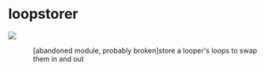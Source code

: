 
<a name=loopstorer></a><br>
# <b>loopstorer</b>
<img src="../images/loopstorer.png"><br>
<div style="display:inline-block;margin-left:50px;">
[abandoned module, probably broken]store a looper's loops to swap them in and out<br/><br/>